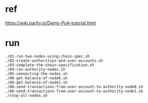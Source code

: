 # ref
https://wiki.parity.io/Demo-PoA-tutorial.html

# run

	./01-run-two-nodes-using-chain-spec.sh
	./02-create-authorities-and-user-accounts.sh
	./03-complete-the-chain-specification.sh
	./04-run-authority-nodes.sh
	./05-connecting-the-nodes.sh
	./06-get-balance-of-node0.sh
	./06-get-balance-of-node1.sh
	./06-send-transactions-from-user-account-to-authority-node0.sh
	./06-send-transactions-from-user-account-to-authority-node1.sh
	./stop-all-nodes.sh

